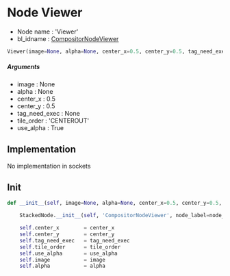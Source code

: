 # Node Viewer

- Node name : 'Viewer'
- bl_idname : [CompositorNodeViewer](https://docs.blender.org/api/current/bpy.types.{bl_idname}.html)


``` python
Viewer(image=None, alpha=None, center_x=0.5, center_y=0.5, tag_need_exec=None, tile_order='CENTEROUT', use_alpha=True, node_label=None, node_color=None)
```
##### Arguments

- image : None
- alpha : None
- center_x : 0.5
- center_y : 0.5
- tag_need_exec : None
- tile_order : 'CENTEROUT'
- use_alpha : True

## Implementation

No implementation in sockets

## Init

``` python
def __init__(self, image=None, alpha=None, center_x=0.5, center_y=0.5, tag_need_exec=None, tile_order='CENTEROUT', use_alpha=True, node_label=None, node_color=None):

    StackedNode.__init__(self, 'CompositorNodeViewer', node_label=node_label, node_color=node_color)

    self.center_x        = center_x
    self.center_y        = center_y
    self.tag_need_exec   = tag_need_exec
    self.tile_order      = tile_order
    self.use_alpha       = use_alpha
    self.image           = image
    self.alpha           = alpha
```
